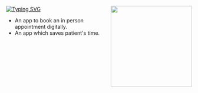 [![Typing SVG](https://readme-typing-svg.herokuapp.com?color=FFFF&size=29&multiline=true&width=700&lines=DOCTORDO)](https://git.io/typing-svg)<img src = "https://media.giphy.com/media/KEYMsj2LcXzfcTP5ii/giphy.gif" align = "right"  height="220px"></img>
<br>

- An app to book an in person appointment digitally.
- An app which saves patient's time.
